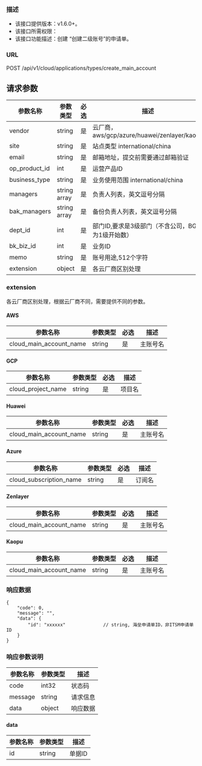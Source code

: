 ### 描述

- 该接口提供版本：v1.6.0+。
- 该接口所需权限：
- 该接口功能描述：创建 “创建二级账号”的申请单。

### URL

POST /api/v1/cloud/applications/types/create_main_account

## 请求参数
| 参数名称          | 参数类型         | 必选 | 描述                                      |
|---------------|--------------|----|-----------------------------------------|
| vendor        | string       | 是  | 云厂商，aws/gcp/azure/huawei/zenlayer/kaopu |
| site          | string       | 是  | 站点类型 international/china                |
| email         | string       | 是  | 邮箱地址，提交前需要通过邮箱验证                        |
| op_product_id | int          | 是  | 运营产品ID                                  |
| business_type | string       | 是  | 业务使用范围 international/china              |
| managers      | string array | 是  | 负责人列表，英文逗号分隔                            |
| bak_managers  | string array | 是  | 备份负责人列表，英文逗号分隔                          |
| dept_id       | int          | 是  | 部门ID,要求是3级部门（不含公司，BG作为1级开始数）            |
| bk_biz_id     | int          | 是  | 业务ID                                    |
| memo          | string       | 是  | 账号用途,512个字符                             |
| extension     | object       | 是  | 各云厂商区别处理                                |

### extension

各云厂商区别处理，根据云厂商不同，需要提供不同的参数。

#### AWS

| 参数名称                    | 参数类型   | 必选 | 描述   |
|-------------------------|--------|----|------|
| cloud_main_account_name | string | 是  | 主账号名 |


#### GCP

| 参数名称               | 参数类型   | 必选 | 描述  |
|--------------------|--------|----|-----|
| cloud_project_name | string | 是  | 项目名 |


#### Huawei

| 参数名称                    | 参数类型   | 必选 | 描述   |
|-------------------------|--------|----|------|
| cloud_main_account_name | string | 是  | 主账号名 |


#### Azure

| 参数名称                    | 参数类型   | 必选 | 描述  |
|-------------------------|--------|----|-----|
| cloud_subscription_name | string | 是  | 订阅名 |


#### Zenlayer

| 参数名称                    | 参数类型   | 必选 | 描述   |
|-------------------------|--------|----|------|
| cloud_main_account_name | string | 是  | 主账号名 |


#### Kaopu

| 参数名称                    | 参数类型   | 必选 | 描述   |
|-------------------------|--------|----|------|
| cloud_main_account_name | string | 是  | 主账号名 |



### 响应数据
```
{
    "code": 0,
    "message": "",
    "data": {
        "id": "xxxxxx"              // string, 海垒申请单ID，非ITSM申请单ID
    }
}
```

### 响应参数说明

| 参数名称    | 参数类型   | 描述   |
|---------|--------|------|
| code    | int32  | 状态码  |
| message | string | 请求信息 |
| data    | object | 响应数据 |

#### data

| 参数名称 | 参数类型   | 描述   |
|------|--------|------|
| id   | string | 单据ID |

